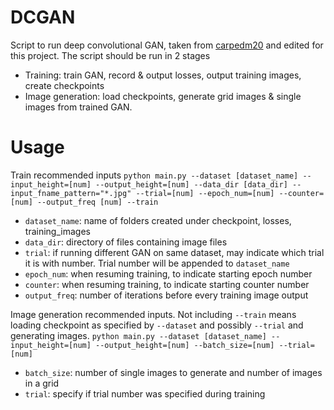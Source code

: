# DCGAN
Script to run deep convolutional GAN, taken from [carpedm20](https://github.com/carpedm20/DCGAN-tensorflow/) and edited for this project. The script should be run in 2 stages

+ Training: train GAN, record & output losses, output training images, create checkpoints
+ Image generation: load checkpoints, generate grid images & single images from trained GAN.

# Usage
Train recommended inputs
`
python main.py --dataset [dataset_name] --input_height=[num] --output_height=[num] --data_dir [data_dir] --input_fname_pattern="*.jpg" --trial=[num] --epoch_num=[num] --counter=[num] --output_freq [num] --train 
`

+ `dataset_name`: name of folders created under checkpoint, losses, training_images
+ `data_dir`: directory of files containing image files
+ `trial`: if running different GAN on same dataset, may indicate which trial it is with number. Trial number will be appended to `dataset_name`
+ `epoch_num`: when resuming training, to indicate starting epoch number
+ `counter`: when resuming training, to indicate starting counter number
+ `output_freq`: number of iterations before every training image output

Image generation recommended inputs. Not including `--train` means loading checkpoint as specified by `--dataset` and possibly `--trial` and generating images. 
`
python main.py --dataset [dataset_name] --input_height=[num] --output_height=[num] --batch_size=[num] --trial=[num]
`

+ `batch_size`: number of single images to generate and number of images in a grid 
+ `trial`: specify if trial number was specified during training


